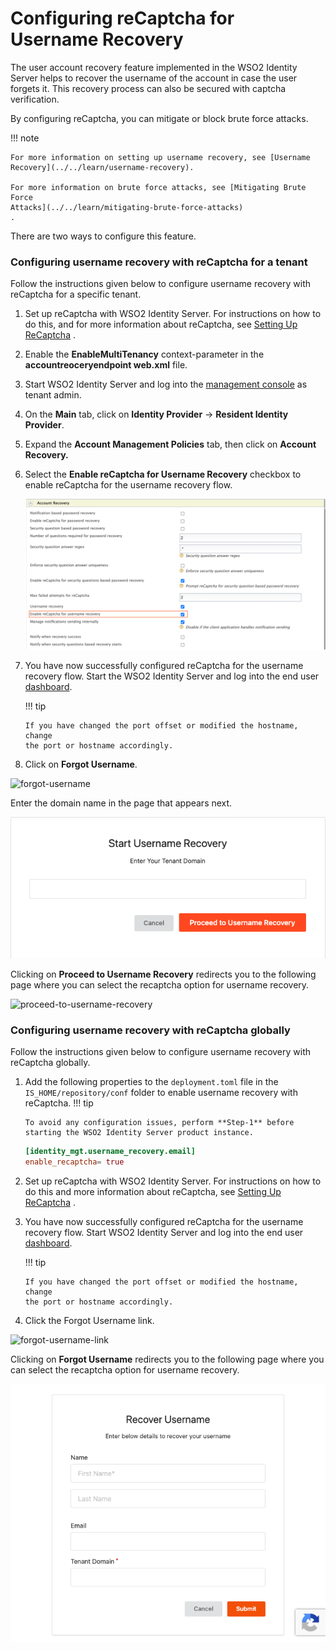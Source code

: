 # Configuring reCaptcha for Username Recovery

The user account recovery feature implemented in the WSO2 Identity
Server helps to recover the username of the account in case the user
forgets it. This recovery process can also be secured with captcha
verification.

By configuring reCaptcha, you can mitigate or block brute force attacks.

!!! note
    
    For more information on setting up username recovery, see [Username
    Recovery](../../learn/username-recovery).
    
    For more information on brute force attacks, see [Mitigating Brute Force
    Attacks](../../learn/mitigating-brute-force-attacks)
    .
    

There are two ways to configure this feature.

### Configuring username recovery with reCaptcha for a tenant

Follow the instructions given below to configure username recovery with
reCaptcha for a specific tenant.

1.  Set up reCaptcha with WSO2 Identity Server. For instructions on how
    to do this, and for more information about reCaptcha, see [Setting
    Up
    ReCaptcha](../../learn/setting-up-recaptcha)
    .
2.  Enable the **EnableMultiTenancy** context-parameter in the
    **accountreoceryendpoint web.xml** file.
3.  Start WSO2 Identity Server and log into the [management
    console](https://localhost:9443/carbon/admin/login.jsp) as tenant
    admin.
4.  On the **Main** tab, click on **Identity Provider** → **Resident
    Identity Provider**.

5.  Expand the **Account Management Policies** tab, then click on
    **Account Recovery.**

6.  Select the **Enable reCaptcha for Username Recovery** checkbox to
    enable reCaptcha for the username recovery flow.

    ![enable-recaptcha](../assets/img/using-wso2-identity-server/enable-recaptcha.png)

7.  You have now successfully configured reCaptcha for the username
    recovery flow. Start the WSO2 Identity Server and log into the end
    user [dashboard](https://localhost:9443/dashboard).

    !!! tip
    
        If you have changed the port offset or modified the hostname, change
        the port or hostname accordingly.
    

8.  Click on **Forgot Username**.

![forgot-username](../assets/img/using-wso2-identity-server/forgot-username.png)

  

Enter the domain name in the page that appears next.

![tenant-domain-name](../assets/img/using-wso2-identity-server/tenant-domain-name.png)

  

Clicking on **Proceed to Username Recovery** redirects you to the
following page where you can select the recaptcha option for username
recovery.


![proceed-to-username-recovery](../assets/img/using-wso2-identity-server/proceed-to-username-recovery.png)

### Configuring username recovery with reCaptcha globally

Follow the instructions given below to configure username recovery with
reCaptcha globally.  

1.  Add the following properties to the `deployment.toml` file in the `IS_HOME/repository/conf` folder to enable 
username recovery with reCaptcha.
    !!! tip
    
        To avoid any configuration issues, perform **Step-1** before
        starting the WSO2 Identity Server product instance.
        
    ``` toml    
    [identity_mgt.username_recovery.email] 
    enable_recaptcha= true
    ```

2.  Set up reCaptcha with WSO2 Identity Server. For instructions on how
    to do this and more information about reCaptcha, see [Setting Up
    ReCaptcha](../../learn/setting-up-recaptcha)
    .

3.  You have now successfully configured reCaptcha for the username
    recovery flow. Start WSO2 Identity Server and log into the end user
    [dashboard](https://localhost:9443/dashboard).

    !!! tip
    
        If you have changed the port offset or modified the hostname, change
        the port or hostname accordingly.
    

4.  Click the Forgot Username link.

![forgot-username-link](../assets/img/using-wso2-identity-server/forgot-username-link.png)

  

Clicking on **Forgot Username** redirects you to the following page
where you can select the recaptcha option for username recovery.

![recaptcha-for-username-recovery](../assets/img/using-wso2-identity-server/recaptcha-for-username-recovery.png)

  
  
  
